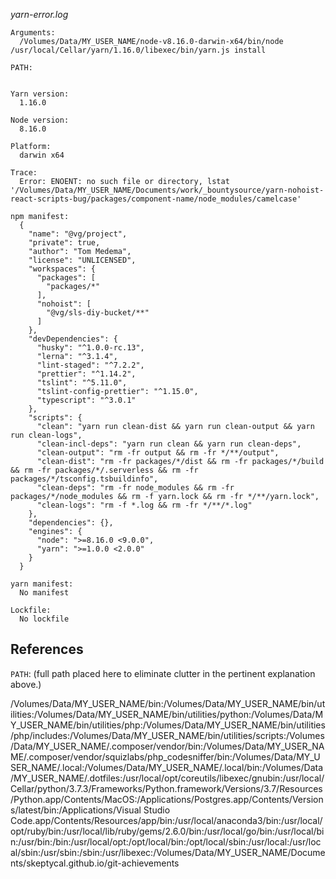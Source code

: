 _yarn-error.log_
```log
Arguments:
  /Volumes/Data/MY_USER_NAME/node-v8.16.0-darwin-x64/bin/node /usr/local/Cellar/yarn/1.16.0/libexec/bin/yarn.js install

PATH:


Yarn version:
  1.16.0

Node version:
  8.16.0

Platform:
  darwin x64

Trace:
  Error: ENOENT: no such file or directory, lstat '/Volumes/Data/MY_USER_NAME/Documents/work/_bountysource/yarn-nohoist-react-scripts-bug/packages/component-name/node_modules/camelcase'

npm manifest:
  {
    "name": "@vg/project",
    "private": true,
    "author": "Tom Medema",
    "license": "UNLICENSED",
    "workspaces": {
      "packages": [
        "packages/*"
      ],
      "nohoist": [
        "@vg/sls-diy-bucket/**"
      ]
    },
    "devDependencies": {
      "husky": "^1.0.0-rc.13",
      "lerna": "^3.1.4",
      "lint-staged": "^7.2.2",
      "prettier": "^1.14.2",
      "tslint": "^5.11.0",
      "tslint-config-prettier": "^1.15.0",
      "typescript": "^3.0.1"
    },
    "scripts": {
      "clean": "yarn run clean-dist && yarn run clean-output && yarn run clean-logs",
      "clean-incl-deps": "yarn run clean && yarn run clean-deps",
      "clean-output": "rm -fr output && rm -fr */**/output",
      "clean-dist": "rm -fr packages/*/dist && rm -fr packages/*/build && rm -fr packages/*/.serverless && rm -fr packages/*/tsconfig.tsbuildinfo",
      "clean-deps": "rm -fr node_modules && rm -fr packages/*/node_modules && rm -f yarn.lock && rm -fr */**/yarn.lock",
      "clean-logs": "rm -f *.log && rm -fr */**/*.log"
    },
    "dependencies": {},
    "engines": {
      "node": ">=8.16.0 <9.0.0",
      "yarn": ">=1.0.0 <2.0.0"
    }
  }

yarn manifest:
  No manifest

Lockfile:
  No lockfile
```

## References
`PATH`: (full path placed here to eliminate clutter in the pertinent explanation above.)

/Volumes/Data/MY_USER_NAME/bin:/Volumes/Data/MY_USER_NAME/bin/utilities:/Volumes/Data/MY_USER_NAME/bin/utilities/python:/Volumes/Data/MY_USER_NAME/bin/utilities/php:/Volumes/Data/MY_USER_NAME/bin/utilities/php/includes:/Volumes/Data/MY_USER_NAME/bin/utilities/scripts:/Volumes/Data/MY_USER_NAME/.composer/vendor/bin:/Volumes/Data/MY_USER_NAME/.composer/vendor/squizlabs/php_codesniffer/bin:/Volumes/Data/MY_USER_NAME/.local:/Volumes/Data/MY_USER_NAME/.local/bin:/Volumes/Data/MY_USER_NAME/.dotfiles:/usr/local/opt/coreutils/libexec/gnubin:/usr/local/Cellar/python/3.7.3/Frameworks/Python.framework/Versions/3.7/Resources/Python.app/Contents/MacOS:/Applications/Postgres.app/Contents/Versions/latest/bin:/Applications/Visual Studio Code.app/Contents/Resources/app/bin:/usr/local/anaconda3/bin:/usr/local/opt/ruby/bin:/usr/local/lib/ruby/gems/2.6.0/bin:/usr/local/go/bin:/usr/local/bin:/usr/bin:/bin:/usr/local/opt:/opt/local/bin:/opt/local/sbin:/usr/local:/usr/local/sbin:/usr/sbin:/sbin:/usr/libexec:/Volumes/Data/MY_USER_NAME/Documents/skeptycal.github.io/git-achievements
